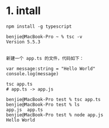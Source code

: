 <!--
 * @Author: benjie
 * @Date: 2024-07-18 09:50:04
 * @LastEditTime: 2024-07-18 09:58:10
 * @LastEditors: benjie
 * @Description: 
-->
 # 1. intall
```
npm install -g typescript

benjie@MacBook-Pro ~ % tsc -v                   
Version 5.5.3


新建一个 app.ts 的文件，代码如下：

var message:string = "Hello World" 
console.log(message)

tsc app.ts
# app.ts -> app.js

benjie@MacBook-Pro test % tsc app.ts 
benjie@MacBook-Pro test % ls
app.js  app.ts
benjie@MacBook-Pro test % node app.js
Hello World
```